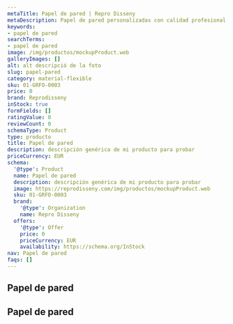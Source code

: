 ```yaml
---
metaTitle: Papel de pared | Repro Disseny
metaDescription: Papel de pared personalizadas con calidad profesional en Cataluña.
keywords:
- papel de pared
searchTerms:
- papel de pared
image: /img/productos/mockupProduct.web
galleryImages: []
alt: alt descripció de la foto
slug: papel-pared
category: material-flexible
sku: 01-GRFO-0003
price: 0
brand: Reprodisseny
inStock: true
formFields: []
ratingValue: 0
reviewCount: 0
schemaType: Product
type: producto
title: Papel de pared
description: descripción genérica de mi producto para probar
priceCurrency: EUR
schema:
  '@type': Product
  name: Papel de pared
  description: descripción genérica de mi producto para probar
  image: https://reprodisseny.com/img/productos/mockupProduct.web
  sku: 01-GRFO-0003
  brand:
    '@type': Organization
    name: Repro Disseny
  offers:
    '@type': Offer
    price: 0
    priceCurrency: EUR
    availability: https://schema.org/InStock
nav: Papel de pared
faqs: []
---
```


## Papel de pared

## Papel de pared
